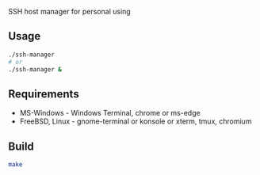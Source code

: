 SSH host manager for personal using

## Usage
```sh
./ssh-manager
# or
./ssh-manager &
```

## Requirements
* MS-Windows - Windows Terminal, chrome or ms-edge
* FreeBSD, Linux - gnome-terminal or konsole or xterm, tmux, chromium

## Build
```sh
make
```
